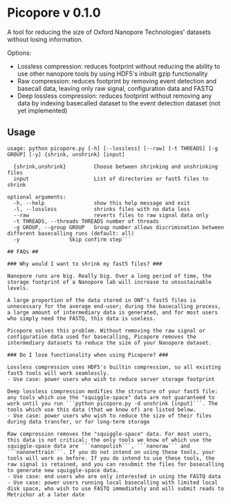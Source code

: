 # Picopore v 0.1.0 #

A tool for reducing the size of Oxford Nanopore Technologies' datasets without losing information.

Options:
- Lossless compression: reduces footprint without reducing the ability to use other nanopore tools by using HDF5's inbuilt gzip functionality
- Raw compression: reduces footprint by removing event detection and basecall data, leaving only raw signal, configuration data and FASTQ
- Deep lossless compression: reduces footprint without removing any data by indexing basecalled dataset to the event detection dataset (not yet implemented)

## Usage ##

```usage: python picopore.py [-h] [--lossless] [--raw] [-t THREADS] [-g GROUP] [-y] {shrink, unshrink} [input]```

```positional arguments:
  {shrink,unshrink}     	Choose between shrinking and unshrinking files
  input                 	List of directories or fast5 files to shrink

optional arguments:
  -h, --help            	show this help message and exit
  -l, --lossless        	shrinks files with no data loss
  --raw                 	reverts files to raw signal data only
  -t THREADS, --threads THREADS	number of threads
  -g GROUP, --group GROUP	Group number allows discrimination between different basecalling runs (default: all)
  -y				Skip confirm step```

## FAQs ##

### Why would I want to shrink my fast5 files? ###

Nanopore runs are big. Really big. Over a long period of time, the storage footprint of a Nanopore lab will increase to unsustainable levels.

A large proportion of the data stored in ONT's fast5 files is unnecessary for the average end-user; during the basecalling process, a large amount of intermediary data is generated, and for most users who simply need the FASTQ, this data is useless.

Picopore solves this problem. Without removing the raw signal or configuration data used for basecalling, Picopore removes the intermediary datasets to reduce the size of your Nanopore dataset.

### Do I lose functionality when using Picopore? ###

Lossless compression uses HDF5's builtin compression, so all existing fast5 tools will work seamlessly. 
- Use case: power users who wish to reduce server storage footprint

Deep lossless compression modifies the structure of your fast5 file: any tools which use the "squiggle-space" data are not guaranteed to work until you run ```python picopore.py -d unshrink [input]```. The tools which use this data (that we know of) are listed below.
- Use case: power users who wish to reduce the size of their files during data transfer, or for long-term storage

Raw compression removes the "squiggle-space" data. For most users, this data is not critical; the only tools we know of which use the squiggle-space data are ```nanopolish```, ```nanoraw``` and ```nanonettrain```. If you do not intend on using these tools, your tools will work as before. If you do intend to use these tools, the raw signal is retained, and you can resubmit the files for basecalling to generate new squiggle-space data.
- Use case: end users who are only interested in using the FASTQ data
- Use case: power users running local basecalling with limited local disk space, who wish to use FASTQ immediately and will submit reads to Metrichor at a later date
